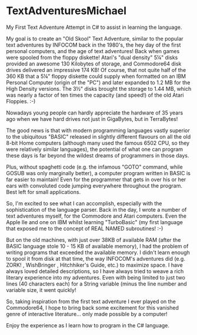 # TextAdventuresMichael

My First Text Adventure Attempt in C# to assist in learning the language.

My goal is to create an "Old Skool" Text Adventure, similar to the popular text adventures by INFOCOM back in the 1980's, 
the hey day of the first personal computers, and the age of text adventures!  Back when games were spooled from the floppy
diskette!  Atari's "dual density" 5¼" disks provided an awesome 130 Kilobytes of storage, and Commodore64 disk drives delivered
an impressive 174 KB!  Of course, that not quite half of the 360 KB that a 5¼" floppy diskette could supply when formatted on an
IBM Personal Computer (origin of the "PC") and later expanded to 1.2 MB for the High Density versions.  The 3½" disks brought the
storage to 1.44 MB, which was nearly a factor of ten times the capacity (and speed!) of the old Atari Floppies.  :-)

Nowadays young people can hardly appreciate the hardware of 35 years ago when we have hard drives not just in GigaBytes,
but in TerraBytes!  

The good news is that with modern programming languages vastly superior to the ubiquitous "BASIC" released in slightly different
flavours on all the old 8-bit Home computers (although many used the famous 6502 CPU, so they were relatively similar languages),
the potential of what one can program these days is far beyond the wildest dreams of programmers in those days. 

Plus, without spaghetti code (e.g. the infamous "GOTO" command, while GOSUB was only marginally better), a computer program
written in BASIC is far easier to maintain!  Even for the programmer that gets in over his or her ears with convoluted code
jumping everywhere throughout the program.  Best left for small applications.

So, I'm excited to see what I can accomplish, especially with the sophistication of the language parser.  Back in the day,
I wrote a number of text adventures myself, for the Commodore and Atari computers.  Even the Apple IIe and one on IBM whilst
learning "TurboBasic"  (my first language that exposed me to the concept of REAL NAMED subroutines! :-)

But on the old machines, with just over 38KB of available RAM (after the BASIC language stole 10 - 15 KB of available memory), 
I had the problem of writing programs that exceeded the available memory.  I didn't learn enough to spool it from disk at that
time, the way INFOCOM's adventures did (e.g. ZORK! , WishBringer , Hitchhiker's Guide, etc.) to maximize space.  I have always
loved detailed descriptions, so I have always tried to weave a rich literary experience into my adventures.  Even with being
limited to just two lines (40 characters each) for a String variable (minus the line number and variable size, it went quickly!

So, taking inspiration from the first text adventure I ever played on the Commodore64, I hope to bring back some 
excitement for this vanished genre of interactive literature... only made possible by a computer!

Enjoy the experience as I learn how to program in the C# language.


